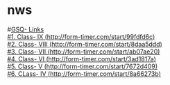 # nws
#<u>GSQ- Links<u><br>
#1. Class- IX     (http://form-timer.com/start/99fdfd6c)<br>
#2. Class- VIII   (http://form-timer.com/start/8daa5ddd)<br>
#3. Class- VII    (http://form-timer.com/start/ab07ae20)<br>
#4. Class- VI     (http://form-timer.com/start/3ad1817a)<br>
#5. Class- V      (http://form-timer.com/start/7672d409)<br>
#6. CLass- IV     (http://form-timer.com/start/8a66273b)<br>
